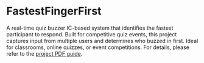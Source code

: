 # FastestFingerFirst
A real-time quiz buzzer IC-based system that identifies the fastest participant to respond. Built for competitive quiz events, this project captures input from multiple users and determines who buzzed in first. Ideal for classrooms, online quizzes, or event competitions.
For details, please refer to the [project PDF guide](./FastestFingerFirst.pdf).
